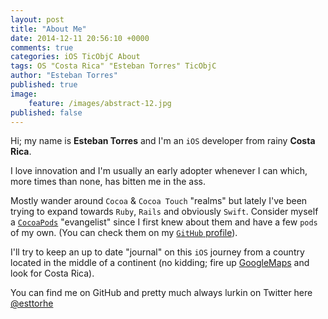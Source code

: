 ```yaml
---
layout: post
title: "About Me"
date: 2014-12-11 20:56:10 +0000
comments: true
categories: iOS TicObjC About
tags: OS "Costa Rica" "Esteban Torres" TicObjC
author: "Esteban Torres"
published: true
image:
    feature: /images/abstract-12.jpg
published: false
---
```

Hi; my name is **Esteban Torres** and I'm an `iOS` developer from rainy **Costa Rica**.

I love innovation and I'm usually an early adopter whenever I can which, more times than none, has bitten me in the ass.
<!-- more -->
Mostly wander around `Cocoa` & `Cocoa Touch` "realms" but lately I've been trying to expand towards `Ruby`, `Rails` and obviously `Swift`.
Consider myself a [`CocoaPods`](http://cocoapods.org) "evangelist" since I first knew about them and have a few `pods` of my own. (You can check them on my [`GitHub` profile](https://github.com/esttorhe)).

I'll try to keep an up to date "journal" on this `iOS` journey from a country located in the middle of a continent (no kidding; fire up [GoogleMaps](http://maps.google.com/) and look for Costa Rica).

You can find me on GitHub and pretty much always lurkin on Twitter here [@esttorhe](https://twitter.com/esttorhe)